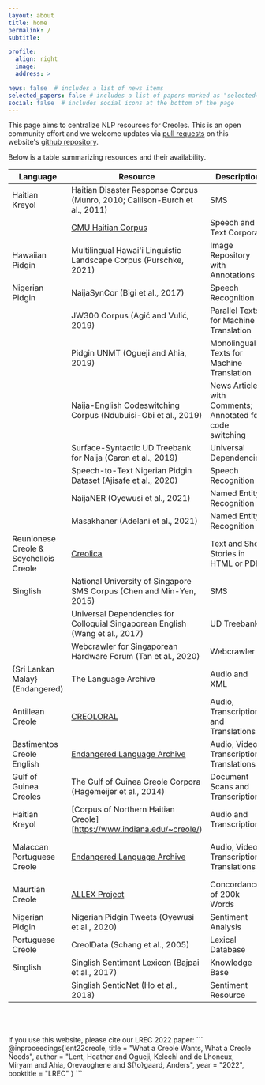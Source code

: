 ```yaml
---
layout: about
title: home
permalink: /
subtitle: 

profile:
  align: right
  image: 
  address: >

news: false  # includes a list of news items
selected_papers: false # includes a list of papers marked as "selected={true}"
social: false  # includes social icons at the bottom of the page
---
```


This page aims to centralize NLP resources for Creoles. This is an open community effort and we welcome updates via [pull requests](https://docs.github.com/es/pull-requests/collaborating-with-pull-requests/proposing-changes-to-your-work-with-pull-requests/about-pull-requests) on this website's [github repository](https://github.com/creole-nlp/creole-nlp.github.io).

Below is a table summarizing resources and their availability.

| Language                               | Resource                                                                            | Description                                               | Status                               |
|----------------------------------------|-------------------------------------------------------------------------------------|-----------------------------------------------------------|--------------------------------------|
| Haitian Kreyol                         | Haitian Disaster Response Corpus (Munro, 2010; Callison-Burch et al., 2011)         | SMS                                                       | Verified; E-mail authors for access. |
|                                        | [CMU Haitian Corpus](http://www.speech.cs.cmu.edu/haitian/)                         | Speech and Text Corpora                                   | Verified                             |
| Hawaiian Pidgin                        | Multilingual Hawai'i Linguistic Landscape Corpus (Purschke, 2021)                   | Image Repository with Annotations                         | Verified                             |
| Nigerian Pidgin                        | NaijaSynCor (Bigi et al., 2017)                                                     | Speech Recognition                                        | Verified                             |
|                                        | JW300 Corpus (Agić and Vulić, 2019)                                               | Parallel Texts for Machine Translation                    | Verified                             |
|                                        | Pidgin UNMT (Ogueji and Ahia, 2019)                                                 | Monolingual Texts for Machine Translation                 | Verified                             |
|                                        | Naija-English Codeswitching Corpus (Ndubuisi-Obi et al., 2019)                      | News Articles with Comments; Annotated for code switching | Verified                             |
|                                        | Surface-Syntactic UD Treebank for Naija  (Caron et al., 2019)                       | Universal Dependencies                                    | Verified                             |
|                                        | Speech-to-Text Nigerian Pidgin Dataset (Ajisafe et al., 2020)                       | Speech Recognition                                        | Verified                             |
|                                        | NaijaNER (Oyewusi et al., 2021)                                                     | Named Entity Recognition                                  | Verified                             |
|                                        | Masakhaner (Adelani et al., 2021)                                                   | Named Entity Recognition                                  | Verified                             |
| Reunionese Creole & Seychellois Creole | [Creolica](http://creolica.net/)                                                    | Text and Short Stories in HTML or PDFs                    | Verified                             |
| Singlish                               | National University of Singapore SMS Corpus (Chen and Min-Yen, 2015)                | SMS                                                       | Verified                             |
|                                        | Universal Dependencies for Colloquial Singaporean English (Wang et al., 2017)       | UD Treebank                                               | Verified                             |
|                                        | Webcrawler for Singaporean Hardware Forum (Tan et al., 2020)                        | Webcrawler                                                | Verified                             |
| {Sri Lankan Malay} (Endangered)        | The Language Archive                                                                | Audio and XML                                             | Verified                             |
| Antillean Creole                       | [CREOLORAL](http://ircom.corpus-ir.fr/site/description_projet.php?projet=CREOLORAL) | Audio, Transcriptions, and Translations                   | Not verifiable                       |
| Bastimentos Creole English             | [Endangered Language Archive](http://elar.soas.ac.uk/deposit/0171)                  | Audio, Video, Transcriptions, Translations                | Not verifiable;                      |
| Gulf of Guinea Creoles                 | The Gulf of Guinea Creole Corpora (Hagemeijer et al., 2014)                         | Document Scans and Transcriptions                         | Limited Verifiability                |
| Haitian Kreyol                         | [Corpus of Northern Haitian Creole][https://www.indiana.edu/~creole/)               | Audio and Transcription                                   | Not verifiable                       |
| Malaccan Portuguese Creole             | [Endangered Language Archive](http://elar.soas.ac.uk/deposit/0123)                  | Audio, Video, Transcriptions, Translations                | Not verifiable; Membership required  |
| Maurtian Creole                        | [ALLEX Project](http://www.edd.uio.no/allex/corpus/africanlang.html)                | Concordance of 200k Words                                 | Not verifiable                       |
| Nigerian Pidgin                        | Nigerian Pidgin Tweets (Oyewusi et al., 2020)                                       | Sentiment Analysis                                        | Not Verifiable                       |
| Portuguese Creole                      | CreolData (Schang et al., 2005)                                                     | Lexical Database                                          | Not verifiable                       |
| Singlish                               | Singlish Sentiment Lexicon (Bajpai et al., 2017)                                    | Knowledge Base                                            | Not Verifiable                       |
|                                        | Singlish SenticNet (Ho et al., 2018)                                                | Sentiment Resource                                        | Not Verifiable                       |



<br>
<br>
<br>
If you use this website, please cite our LREC 2022 paper:
```
@inproceedings{lent22creole,
  title = "What a Creole Wants, What a Creole Needs",
  author = "Lent, Heather and Ogueji, Kelechi and de Lhoneux, 
            Miryam and Ahia, Orevaoghene and S{\o}gaard, Anders",
  year = "2022",
  booktitle = "LREC"
}
```
